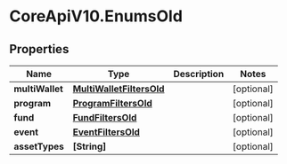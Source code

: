 # CoreApiV10.EnumsOld

## Properties
Name | Type | Description | Notes
------------ | ------------- | ------------- | -------------
**multiWallet** | [**MultiWalletFiltersOld**](MultiWalletFiltersOld.md) |  | [optional] 
**program** | [**ProgramFiltersOld**](ProgramFiltersOld.md) |  | [optional] 
**fund** | [**FundFiltersOld**](FundFiltersOld.md) |  | [optional] 
**event** | [**EventFiltersOld**](EventFiltersOld.md) |  | [optional] 
**assetTypes** | **[String]** |  | [optional] 


